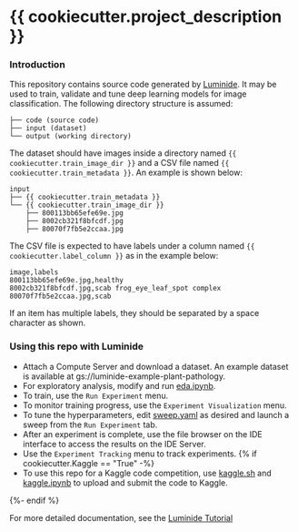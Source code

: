 # {{ cookiecutter.project_description }}

### Introduction
This repository contains source code generated by [Luminide](https://luminide.com). It may be used to train, validate and tune deep learning models for image classification. The following directory structure is assumed:
```
├── code (source code)
├── input (dataset)
└── output (working directory)
```

The dataset should have images inside a directory named `{{ cookiecutter.train_image_dir }}` and a CSV file named `{{ cookiecutter.train_metadata }}`. An example is shown below:

```
input
├── {{ cookiecutter.train_metadata }}
└── {{ cookiecutter.train_image_dir }}
    ├── 800113bb65efe69e.jpg
    ├── 8002cb321f8bfcdf.jpg
    ├── 80070f7fb5e2ccaa.jpg
```

The CSV file is expected to have labels under a column named `{{ cookiecutter.label_column }}` as in the example below:

```
image,labels
800113bb65efe69e.jpg,healthy
8002cb321f8bfcdf.jpg,scab frog_eye_leaf_spot complex
80070f7fb5e2ccaa.jpg,scab
```
If an item has multiple labels, they should be separated by a space character as shown.

### Using this repo with Luminide
- Attach a Compute Server and download a dataset. An example dataset is available at gs://luminide-example-plant-pathology.
- For exploratory analysis, modify and run [eda.ipynb](eda.ipynb).
- To train, use the `Run Experiment` menu.
- To monitor training progress, use the `Experiment Visualization` menu.
- To tune the hyperparameters, edit [sweep.yaml](sweep.yaml) as desired and launch a sweep from the `Run Experiment` tab.
- After an experiment is complete, use the file browser on the IDE interface to access the results on the IDE Server.
- Use the `Experiment Tracking` menu to track experiments.
{% if cookiecutter.Kaggle == "True" -%}
- To use this repo for a Kaggle code competition, use [kaggle.sh](kaggle.sh) and [kaggle.ipynb](kaggle.ipynb) to upload and submit the code to Kaggle.

{%- endif %}

For more detailed documentation, see the [Luminide Tutorial](https://docs.luminide.com/docs/tutorial)
